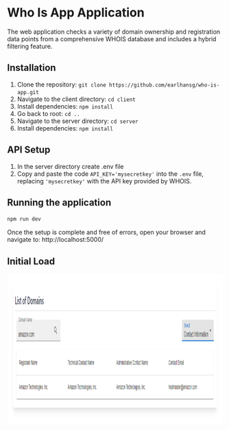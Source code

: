 # Who Is App Application

The web application checks a variety of domain ownership and registration data points from a comprehensive WHOIS database and includes a hybrid filtering feature.

## Installation
1. Clone the repository: `git clone https://github.com/earlhansg/who-is-app.git`
2. Navigate to the client directory: `cd client`
3. Install dependencies: `npm install`
4. Go back to root: `cd ..`
5. Navigate to the server directory: `cd server`
6. Install dependencies: `npm install`

## API Setup
1. In the server directory create .env file
2. Copy and paste the code `API_KEY='mysecretkey'` into the `.env` file, replacing `'mysecretkey'` with the API key provided by WHOIS.

## Running the application
```bash
npm run dev
```

Once the setup is complete and free of errors, open your browser and navigate to: http://localhost:5000/  

## Initial Load

<img src="https://github.com/earlhansg/who-is-app/blob/main/client/src/assets/screenshot.png" style=" width:900px ; height:350px ">
